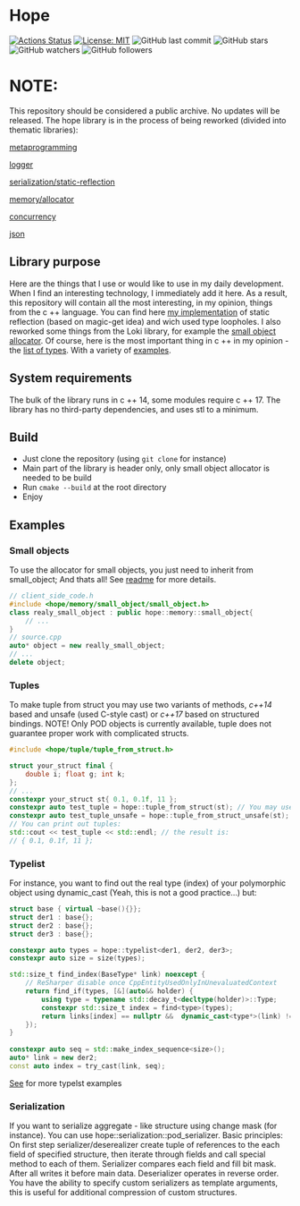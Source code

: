 # Hope
[![Actions Status](https://github.com/glensand/hope/workflows/BuildAndTest/badge.svg)](https://github.com/glensand/hope/actions)
[![License: MIT](https://img.shields.io/badge/License-MIT-yellow.svg)](https://opensource.org/licenses/MIT)
![GitHub last commit](https://img.shields.io/github/last-commit/glensand/hope?color=red&style=plastic)
![GitHub stars](https://img.shields.io/github/stars/glensand/hope?style=social)
![GitHub watchers](https://img.shields.io/github/watchers/glensand/hope?style=social)
![GitHub followers](https://img.shields.io/github/followers/glensand?style=social)
# NOTE:

This repository should be considered a public archive.
No updates will be released.
The hope library is in the process of being reworked (divided into thematic libraries):

[metaprogramming](https://github.com/glensand/hope-core)

[logger](https://github.com/glensand/hope-logger)

[serialization/static-reflection](https://github.com/glensand/hope-serialization)

[memory/allocator](https://github.com/glensand/hope-memory)

[concurrency](https://github.com/glensand/hope-threading)

[json](https://github.com/glensand/hope-json)

## Library purpose
Here are the things that I use or would like to use in my daily development. When I find an interesting technology, I immediately add it here. As a result, this repository will contain all the most interesting, in my opinion, things from the c ++ language. You can find here [my implementation](https://github.com/glensand/hope/blob/master/source/tuple/tuple_from_struct.h) of static reflection (based on magic-get idea) and wich used type loopholes. I also reworked some things from the Loki library, for example the [small object allocator](https://github.com/glensand/hope/tree/master/source/memory/small_object). Of course, here is the most important thing in c ++ in my opinion - the [list of types](https://github.com/glensand/hope/tree/master/source/typelist). With a variety of [examples](https://github.com/glensand/hope/tree/master/samples/typelist).
## System requirements
The bulk of the library runs in c ++ 14, some modules require c ++ 17. The library has no third-party dependencies, and uses stl to a minimum.
## Build
- Just clone the repository (using ``git clone`` for instance)
- Main part of the library is header only, only small object allocator is needed to be build
- Run ``cmake --build`` at the root directory
- Enjoy
## Examples
### Small objects
To use the allocator for small objects, you just need to inherit from small_object; And thats all! See [readme](https://github.com/glensand/hope/tree/master/source/memory/small_object) for more details.
``` c++
// client_side_code.h
#include <hope/memory/small_object/small_object.h>
class realy_small_object : public hope::memory::small_object{
    // ...
}
// source.cpp
auto* object = new really_small_object;
// ...
delete object;
```
### Tuples
To make tuple from struct you may use two variants of methods, *c++14* based and unsafe (used C-style cast) or *c++17* based on structured bindings. NOTE! Only POD objects is currently available, tuple does not guarantee proper work with complicated structs.
```c++
#include <hope/tuple/tuple_from_struct.h>

struct your_struct final {
    double i; float g; int k;
};
// ...
constexpr your_struct st{ 0.1, 0.1f, 11 };
constexpr auto test_tuple = hope::tuple_from_struct(st); // You may use constexpr; safe version
constexpr auto test_tuple_unsafe = hope::tuple_from_struct_unsafe(st); // potentially unsafe version
// You can print out tuples: 
std::cout << test_tuple << std::endl; // the result is:
// { 0.1, 0.1f, 11 };
```
### Typelist
For instance, you want to find out the real type (index) of your polymorphic object using dynamic_cast (Yeah, this is not a good practice...) but:
``` c++
struct base { virtual ~base(){}};
struct der1 : base{};
struct der2 : base{};
struct der3 : base{};

constexpr auto types = hope::typelist<der1, der2, der3>;
constexpr auto size = size(types);

std::size_t find_index(BaseType* link) noexcept {
    // ReSharper disable once CppEntityUsedOnlyInUnevaluatedContext
    return find_if(types, [&](auto&& holder) {
        using type = typename std::decay_t<decltype(holder)>::Type;
        constexpr std::size_t index = find<type>(types);
        return links[index] == nullptr &&  dynamic_cast<type*>(link) != nullptr;
    });
}
      
constexpr auto seq = std::make_index_sequence<size>();
auto* link = new der2;
const auto index = try_cast(link, seq);
```
[See](https://github.com/glensand/hope/tree/master/samples/typelist) for more typelst examples
### Serialization
If you want to serialize aggregate - like structure using change mask (for instance). You can use hope::serialization::pod_serializer. 
Basic principles:
On first step serializer/deserealizer create tuple of references to the each field of specified structure, then iterate through fields and call special method to each of them.
Serializer compares each field and fill bit mask. After all writes it before main data.
Deserializer operates in reverse order.
You have the ability to specify custom serializers as template arguments, this is useful for additional compression of custom structures.
